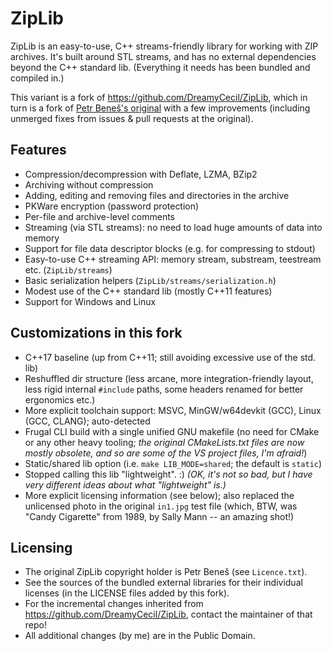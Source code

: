 # ZipLib

ZipLib is an easy-to-use, C++ streams-friendly library for working with ZIP archives.
It's built around STL streams, and has no external dependencies beyond the C++ standard lib.
(Everything it needs has been bundled and compiled in.)

This variant is a fork of https://github.com/DreamyCecil/ZipLib, which in turn is a fork
of [Petr Beneš's original](https://bitbucket.org/wbenny/ziplib) with a few improvements
(including unmerged fixes from issues & pull requests at the original).

## Features

- Compression/decompression with Deflate, LZMA, BZip2
- Archiving without compression
- Adding, editing and removing files and directories in the archive
- PKWare encryption (password protection)
- Per-file and archive-level comments
- Streaming (via STL streams): no need to load huge amounts of data into memory
- Support for file data descriptor blocks (e.g. for compressing to stdout)
- Easy-to-use C++ streaming API: memory stream, substream, teestream etc. (`ZipLib/streams`)
- Basic serialization helpers (`ZipLib/streams/serialization.h`)
- Modest use of the C++ standard lib (mostly C++11 features)
- Support for Windows and Linux

## Customizations in this fork

- C++17 baseline (up from C++11; still avoiding excessive use of the std. lib)
- Reshuffled dir structure (less arcane, more integration-friendly layout, less rigid internal `#include` paths,
  some headers renamed for better ergonomics etc.)
- More explicit toolchain support: MSVC, MinGW/w64devkit (GCC), Linux (GCC, CLANG); auto-detected
- Frugal CLI build with a single unified GNU makefile (no need for CMake or any other heavy tooling;
  _the original CMakeLists.txt files are now mostly obsolete, and so are some of the VS project files, I'm afraid!_)
- Static/shared lib option (i.e. `make LIB_MODE=shared`; the default is `static`)
- Stopped calling this lib "lightweight". :) _(OK, it's not so bad, but I have very different ideas about what "lightweight" is.)_
- More explicit licensing information (see below); also replaced the unlicensed photo in the original `in1.jpg` test file
  (which, BTW, was "Candy Cigarette" from 1989, by Sally Mann -- an amazing shot!)

## Licensing

- The original ZipLib copyright holder is Petr Beneš (see `Licence.txt`).
- See the sources of the bundled external libraries for their individual licenses (in the LICENSE files added by this fork).
- For the incremental changes inherited from https://github.com/DreamyCecil/ZipLib, contact the maintainer of that repo!
- All additional changes (by me) are in the Public Domain.
